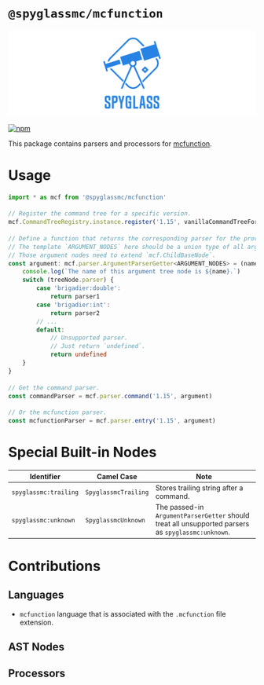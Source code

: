 # `@spyglassmc/mcfunction`

![banner](https://raw.githubusercontent.com/SpyglassMC/logo/main/banner.png)

[![npm](https://img.shields.io/npm/v/@spyglassmc/mcfunction.svg?logo=npm&style=flat-square)](https://npmjs.com/package/@spyglassmc/mcfunction)

This package contains parsers and processors for [mcfunction][mcfunction].

# Usage

```typescript
import * as mcf from '@spyglassmc/mcfunction'

// Register the command tree for a specific version.
mcf.CommandTreeRegistry.instance.register('1.15', vanillaCommandTreeFor1_15, customCommandTreePatchFor1_15)

// Define a function that returns the corresponding parser for the provided argument tree node.
// The template `ARGUMENT_NODES` here should be a union type of all argument nodes supported by this function.
// Those argument nodes need to extend `mcf.ChildBaseNode`.
const argument: mcf.parser.ArgumentParserGetter<ARGUMENT_NODES> = (name: string, treeNode: mcf.ArgumentTreeNode) => {
	console.log(`The name of this argument tree node is ${name}.`)
	switch (treeNode.parser) {
		case 'brigadier:double':
			return parser1
		case 'brigadier:int':
			return parser2
		// ...
		default:
			// Unsupported parser.
			// Just return `undefined`.
			return undefined
	}
}

// Get the command parser.
const commandParser = mcf.parser.command('1.15', argument)

// Or the mcfunction parser.
const mcfunctionParser = mcf.parser.entry('1.15', argument)
```

# Special Built-in Nodes

| Identifier            | Camel Case           | Note                                                                                               |
| --------------------- | -------------------- | -------------------------------------------------------------------------------------------------- |
| `spyglassmc:trailing` | `SpyglassmcTrailing` | Stores trailing string after a command.                                                            |
| `spyglassmc:unknown`  | `SpyglassmcUnknown`  | The passed-in `ArgumentParserGetter` should treat all unsupported parsers as `spyglassmc:unknown`. |

# Contributions

## Languages

- `mcfunction` language that is associated with the `.mcfunction` file extension.

## AST Nodes

## Processors

[mcfunction]: https://minecraft.fandom.com/Function_(Java_Edition)
